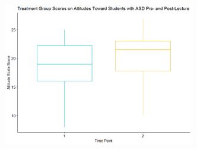 ![histogram showing difference in attitude scores in treatment group between time 1 and time 2](histogram.png)